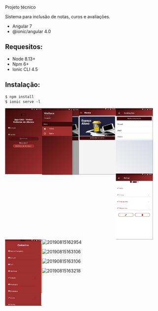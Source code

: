 Projeto técnico 

Sistema para inclusão de notas, curos e avaliações.

* Angular 7
* @ionic/angular 4.0


Requesitos:
------------

* Node 8.13+
* Npm 6+
* Ionic CLI 4.5

Instalação:
------------

```
$ npm install
$ ionic serve -l
```


<img src="https://github.com/wallacecamacho/ead-ionic-springboot/blob/master/frontend/src/assets/img/login.png" width="120" align="left" />
<img src="https://github.com/wallacecamacho/ead-ionic-springboot/blob/master/frontend/src/assets/img/home.png" width="120" align="left" />
<img src="https://github.com/wallacecamacho/ead-ionic-springboot/blob/master/frontend/src/assets/img/home2.png" width="120" align="left" />
<img src="https://github.com/wallacecamacho/ead-ionic-springboot/blob/master/frontend/src/assets/img/avaliacoes.png" width="120" align="left" />
<img src="https://github.com/wallacecamacho/ead-ionic-springboot/blob/master/frontend/src/assets/img/notas.png" width="120" align="left" />
<img src="https://github.com/wallacecamacho/ead-ionic-springboot/blob/master/frontend/src/assets/img/cadastro.png" width="120" align="left" />

![20190815162954](https://user-images.githubusercontent.com/1315080/63122288-b8df4280-bf7c-11e9-9bef-87d029fe1b38.png)

![20190815163106](https://user-images.githubusercontent.com/1315080/63122336-e3310000-bf7c-11e9-8999-ceb8ea3ddb84.png)

![20190815163106](https://user-images.githubusercontent.com/1315080/63122410-14a9cb80-bf7d-11e9-9fd6-c2e1d3634b9f.png)

![20190815163218](https://user-images.githubusercontent.com/1315080/63122629-97cb2180-bf7d-11e9-8850-5cc91d5eaa80.png)


